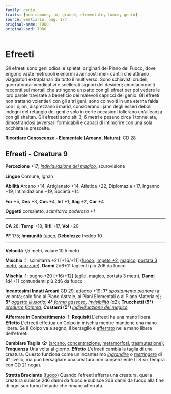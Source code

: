 ```yaml
---
family: genio
traits: [non comune, lm, grande, elementale, fuoco, genio]
source: Bestiario, pag. 177
original-name: TODO
original-srd: TODO
---
```


# Efreeti

Gli efreeti sono geni odiosi e spietati originari del Piano del Fuoco, dove
erigono vaste metropoli e enormi avamposti mer- cantili che attirano viaggiatori
extraplanari da tutto il multiverso. Sono schiavisti crudeli, guerrafondai
vendicativi e scellerati signori dei desideri; circolano molti racconti sui
mortali che stringono un patto con gli efreet per poi vedere le loro parole
travisate a beneficio dei malevoli capricci del genio. Gli efreeti non trattano
volentieri con gli altri geni; sono coinvolti in una eterna faida con i djinn,
disprezzano i marid, considerano i jann degli esseri deboli indegni del retaggio
dei geni e solo in certe occasioni tollerano un'alleanza con gli shaitan. Gli
efreeti sono alti 3, 6 metri e pesano circa 1 tonnellata, dimostrandosi
avversari formidabili e capaci di intimorire con una sola occhiata le prescelte.

**[Ricordare Conoscenze - Elementale (Arcano, Natura)](/azioni/abilita/ricordare-conoscenze)**:
CD 28

## Efreeti - Creatura 9

**Percezione** +17;
_[individuazione del magico](/incantesimi/individuazione-del-magico)_,
scurovisione

**Lingue** Comune, Ignan

**Abilità** Arcano +14, Artigianato +14, Atletica +22, Diplomazia +17, Inganno
+19, Intimidazione +19, Società +14

**For** +5, **Des** +3, **Cos** +4, **Int** +1, **Sag** +2, **Car** +4

**Oggetti** corsaletto, _scimitarra poderosa +1_

---

**CA** 28; **Temp** +18, **Rifl** +17, **Vol** +20

**PF** 175; **Immunità** [fuoco](/tratti/fuoco); **Debolezze** freddo 10

---

**Velocità** 7,5 metri, volare 10,5 metri

**Mischia** :1: scimitarra +21 \[+16/+11] ([fuoco](/tratti/fuoco),
[impeto +2](/tratti/impeto), [magico](/tratti/magico),
[portata 3 metri](/tratti/portata), [spazzare](/tratti/spazzare)), **Danni**
2d6+11 taglienti più 2d6 da fuoco

**Mischia** :1: pugno +20 \[+16/+12] ([agile](/tratti/agile),
[magico](/tratti/magico), [portata 3 metri](/tratti/portata)), **Danni** 1d4+11
contundenti più 2d6 da fuoco

**Incantesimi Innati Arcani** CD 29, attacco +19; **7°**
_[spostamento planare](/incantesimi/spostamento-planare)_ (a volontà; solo fino
al Piano Astrale, ai Piani Elementali o al Piano Materiale); **5°**
_[oggetto illusorio](/incantesimi/oggetto-illusorio)_; **4°**
_[forma gassosa](/incantesimi/forma-gassosa),
[invisibilità](/incantesimi/invisibilita)_ (x2); **Trucchetti (5°)**
_[produrre fiamma](/incantesimi/produrre-fiamma)_; **Costanti (5°)**
_[individuazione del magico](/incantesimi/individuazione-del-magico)_

**Afferrare in Combattimento** :1: **Requisiti** L'efreeti ha una mano libera.
**Effetto** L'efreeti effettua un Colpo in mischia mentre mantiene una mano
libera. Se il Colpo va a segno, il bersaglio è
[afferrato](/condizioni/afferrato) nella mano libera dell'efreeti.

**Cambiare Taglia** **:2:** ([arcano](/tratti/arcano),
[concentrazione](/tratti/concentrazione), [metamorfosi](/tratti/metamorfosi),
[trasmutazione](/tratti/trasmutazione)); **Frequenza** Una volta al giorno.
**Effetto** L'efreeti cambia la taglia di una creatura. Questo funziona come un
incantesimo _[ingrandire](/incantesimi/ingrandire)_ o
_[restringere](/incantesimi/restringere)_ di 4° livello, ma può bersagliare una
creatura non consenziente (TS su Tempra con CD 21 nega).

**Stretta Bruciante** ([fuoco](/tratti/fuoco)) Quando l'efreeti afferra una
creatura, quella creatura subisce 2d6 danni da fuoco e subisce 2d6 danni da
fuoco alla fine di ogni suo turno fintanto che rimane afferrata.

